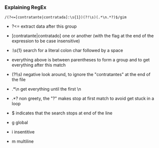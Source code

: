### Explaining RegEx
```
/(?<=[contratante|contratada]:\s{1})(?!\s)(.*\n.*?)$/gim
```
- ?<= extract data after this group
- \[contratante|contratado\] one or another (with the flag at the end of the expression to be case insensitive)
- :\s{1} search for a literal colon char followed by a space
- everything above is between parentheses to form a group and to get everything after this match

- (?!\s) negative look around, to ignore the "contratantes" at the end of the file
- .*\n get everything until the first \n
- .*? non greety, the "?" makes stop at first match to avoid get stuck in a loop

- $ indicates that the search stops at end of the line

- g global
- i insentitive
- m multiline   